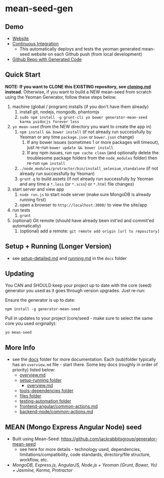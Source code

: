 # mean-seed-gen

## Demo
- [Website](http://198.199.118.44:3000/)
- [Continuous Integration](http://198.199.118.44:3010/)
	- This automatically deploys and tests the yeoman generated mean-seed website on each Github push (from local development)
- [Github Repo with Generated Code](https://github.com/jackrabbitsgroup/mean-seed-gen)

## Quick Start

**NOTE: If you want to CLONE this EXISTING repository, see [cloning.md](docs/setup-running/cloning.md) instead.** Otherwise, if you want to build a NEW mean-seed from scratch using the Yeoman Generator, follow these steps below.

1. machine (global / program) installs (if you don't have them already)
	1. install git, nodejs, mongodb, phantomjs
	2. `sudo npm install -g grunt-cli yo bower generator-mean-seed karma yuidocjs forever less`
2. `yo mean-seed` (from the NEW directory you want to create the app in)
	1. `npm install && bower install` (if not already run successfully by Yeoman or any time `package.json` or `bower.json` change)
		1. If any bower issues (sometimes 1 or more packages will timeout), just re-run `bower update && bower install`
		2. If any npm issues, run `npm cache clean` (and optionally delete the troublesome package folders from the `node_modules` folder) then re-run `npm install`
	2. `./node_modules/protractor/bin/install_selenium_standalone` (if not already run successfully by Yeoman)
	3. `grunt q` to build assets (if not already run successfully by Yeoman and any time a `*.less` (or `*.scss`) or `*.html` file changes)
3. start server and view app
	1. `node run.js` to start node server (make sure MongoDB is already running first)
	2. open a browser to `http://localhost:3000/` to view the site/app
4. run tests
	1. `grunt`
5. (optional) Git remote (should have already been init'ed and commit'ed automatically)
	1. (optional) add a remote: `git remote add origin [url to repository]`



## Setup + Running (Longer Version)
- see [setup-detailed.md](docs/setup-running/setup-detailed.md) and [running.md](docs/setup-running/running.md) in the `docs` folder


## Updating
You CAN and SHOULD keep your project up to date with the core (seed) generator you used as it goes through version upgrades. Just re-run:

Ensure the generator is up to date:
```
npm install -g generator-mean-seed
```

Pull in updates to your project (core/seed - make sure to select the same core you used originally):
```
yo mean-seed
```
	
	
## More Info
- see the [docs](docs) folder for more documentation. Each (sub)folder typically has an `overview.md` file - start there. Some key docs (roughly in order of priority) listed below:
	- [overview.md](docs/overview.md)
	- [setup-running folder](docs/setup-running)
		- [overview.md](docs/setup-running/overview.md)
	- [tools-dependencies folder](docs/tools-dependencies)
	- [files folder](docs/files)
	- [testing-automation folder](docs/testing-automation)
	- [frontend-angular/common-actions.md](docs/frontend-angular/common-actions.md)
	- [backend-node/common-actions.md](docs/backend-node/common-actions.md)

	

## MEAN (Mongo Express Angular Node) seed
- Built using Mean-Seed: https://github.com/jackrabbitsgroup/generator-mean-seed
	- see here for more details - technology used, dependencies, limitations/compatibility, code standards, directory/file structure, workflow, etc.
- *MongoDB, Express.js, AngularJS, Node.js + Yeoman (Grunt, Bower, Yo) + Jasmine, Karma, Protractor*
